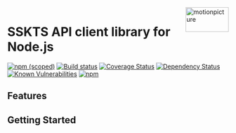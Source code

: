 <img src="https://motionpicture.jp/images/common/logo_01.svg" alt="motionpicture" title="motionpicture" align="right" height="56" width="98"/>

# SSKTS API client library for Node.js

[![npm (scoped)](https://img.shields.io/npm/v/@motionpicture/sskts-api-nodejs-client.svg)](https://www.npmjs.com/package/@motionpicture/sskts-api-nodejs-client)
[![Build status](https://circleci.com/gh/ilovegadd/sskts-api-nodejs-client.png?style=shield)](https://circleci.com/gh/ilovegadd/sskts-api-nodejs-client)
[![Coverage Status](https://coveralls.io/repos/github/ilovegadd/sskts-api-nodejs-client/badge.svg)](https://coveralls.io/github/ilovegadd/sskts-api-nodejs-client)
[![Dependency Status](https://img.shields.io/david/ilovegadd/sskts-api-nodejs-client.svg)](https://david-dm.org/ilovegadd/sskts-api-nodejs-client)
[![Known Vulnerabilities](https://snyk.io/test/github/ilovegadd/sskts-api-nodejs-client/badge.svg)](https://snyk.io/test/github/ilovegadd/sskts-api-nodejs-client)
[![npm](https://img.shields.io/npm/dm/@motionpicture/sskts-api-nodejs-client.svg)](https://nodei.co/npm/@motionpicture/sskts-api-nodejs-client/)

## Features

## Getting Started
